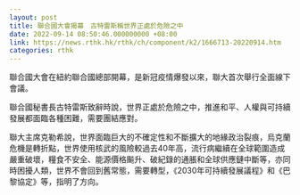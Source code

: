 ```yaml
---
layout: post
title: 聯合國大會揭幕　古特雷斯稱世界正處於危險之中
date: 2022-09-14 08:50:46.000000000 +08:00
link: https://news.rthk.hk/rthk/ch/component/k2/1666713-20220914.htm
categories: rthk
---
```


聯合國大會在紐約聯合國總部開幕，是新冠疫情爆發以來，聯大首次舉行全面線下會議。

聯合國秘書長古特雷斯致辭時說，世界正處於危險之中，推進和平、人權與可持續發展都面臨各種困難，需要團結應對。

聯大主席克勒希說，世界面臨巨大的不確定性和不斷擴大的地緣政治裂痕，烏克蘭危機是轉折點，世界使用核武的風險較過去40年高，流行病繼續在全球範圍造成嚴重破壞，糧食不安全、能源價格飈升、破紀錄的通脹和全球供應鏈中斷等，亦同時困擾人類，世界不會回到舊常態，需要轉型，《2030年可持續發展議程》和《巴黎協定》等，指明了方向。
